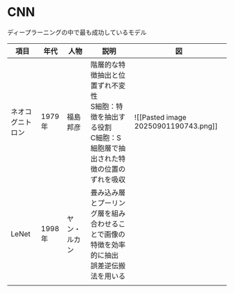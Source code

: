 # CNN
ディープラーニングの中で最も成功しているモデル


| 項目       | 年代    | 人物     | 説明                                                             | 図                                    |
| -------- | ----- | ------ | -------------------------------------------------------------- | ------------------------------------ |
| ネオコグニトロン | 1979年 | 福島邦彦   | 階層的な特徴抽出と位置ずれ不変性<br>S細胞：特徴を抽出する役割<br>C細胞：S細胞層で抽出された特徴の位置のずれを吸収 | ![[Pasted image 20250901190743.png]] |
| LeNet    | 1998年 | ヤン・ルカン | 畳み込み層とプーリング層を組み合わせることで画像の特徴を効率的に抽出<br>誤差逆伝搬法を用いる               |                                      |
|          |       |        |                                                                |                                      |

